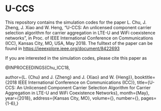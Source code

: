 # U-CCS

This repository contains the simulation codes for the paper L. Chu, J. Zheng, J. Xiao and W. Heng, “U-CCS: An unlicensed component carrier selection algorithm for carrier aggregation in LTE-U and WiFi coexistence networks”, in Proc. of IEEE International Conference on Communications (ICC), Kansas City, MO, USA, May 2018. The fulltext of the paper can be found in https://ieeexplore.ieee.org/document/8422693

If you are interested in the simulation codes, please cite this paper as 

@INPROCEEDINGS{Chu_ICC18,

  author={L. {Chu} and J. {Zheng} and J. {Xiao} and W. {Heng}},
  booktitle={2018 IEEE International Conference on Communications (ICC)}, 
  title={U-CCS: An Unlicensed Component Carrier Selection Algorithm for Carrier Aggregation in LTE-U and WiFi Coexistence Networks}, 
  month={May},
  year={2018},
  address={Kansas City, MO},
  volume={},
  number={},
  pages={1-6},}
